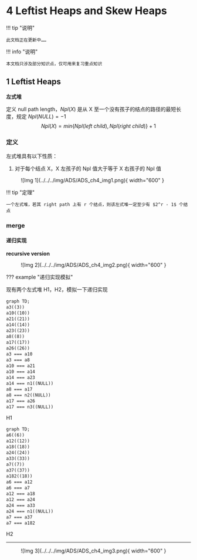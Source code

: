 # 4 Leftist Heaps and Skew Heaps

!!! tip "说明"

    此文档正在更新中……

!!! info "说明"

    本文档只涉及部分知识点，仅可用来复习重点知识

## 1 Leftist Heaps

**左式堆**

定义 null path length，$Npl(X)$ 是从 X 至一个没有孩子的结点的路径的最短长度，规定 $Npl(NULL) = -1$
$$
Npl(X) = min \lbrace Npl(left\ child), Npl(right\ child)\rbrace + 1
$$

### 定义

左式堆具有以下性质：

1. 对于每个结点 X，X 左孩子的 Npl 值大于等于 X 右孩子的 Npl 值

<figure markdown="span">
    ![Img 1](../../../img/ADS/ADS_ch4_img1.png){ width="600" }
</figure>

!!! tip "定理"

    一个左式堆，若其 right path 上有 r 个结点，则该左式堆一定至少有 $2^r - 1$ 个结点

### merge

#### 递归实现

**recursive version**

<figure markdown="span">
    ![Img 2](../../../img/ADS/ADS_ch4_img2.png){ width="600" }
</figure>

??? example "递归实现模拟"

    

现有两个左式堆 H1，H2，模拟一下递归实现

<div class="grid" id="grid-mid" markdown>
<div>

```mermaid
graph TD;
a3((3))
a10((10))
a21((21))
a14((14))
a23((23))
a8((8))
a17((17))
a26((26))
a3 === a10
a3 === a8
a10 === a21
a10 === a14
a14 === a23
a14 === n1((NULL))
a8 === a17
a8 === n2((NULL))
a17 === a26
a17 === n3((NULL))
```

<p id="txt-mid">H1</p>
</div>
<div>

```mermaid
graph TD;
a6((6))
a12((12))
a18((18))
a24((24))
a33((33))
a7((7))
a37((37))
a182((18))
a6 === a12
a6 === a7
a12 === a18
a12 === a24
a24 === a33
a24 === n1((NULL))
a7 === a37
a7 === a182
```

<p id="txt-mid">H2</p>
</div>
</div>

---

<figure markdown="span">
    ![Img 3](../../../img/ADS/ADS_ch4_img3.png){ width="600" }
</figure>

